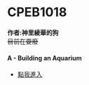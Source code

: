 # CPEB1018 
**作者:神里綾華的狗**  
~~目前在耍廢~~

  
#### A - Building an Aquarium  
* [點我進入](https://github.com/archie0732/CPEB1018/blob/main/A/README.md)
